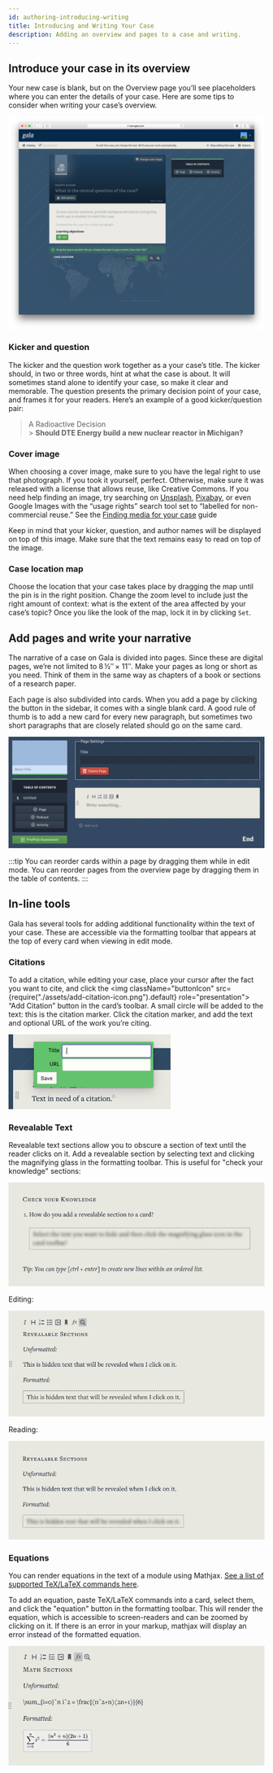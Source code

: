 ```yaml
---
id: authoring-introducing-writing
title: Introducing and Writing Your Case
description: Adding an overview and pages to a case and writing.
---
```



## Introduce your case in its overview

Your new case is blank, but on the Overview page you’ll see placeholders where you can enter the details of your case.
Here are some tips to consider when writing your case’s overview.

![A screenshot of the blank case overview](./assets/overview-screenshot.png)

### Kicker and question

The kicker and the question work together as a your case’s title.
The kicker should, in two or three words, hint at what the case is about.
It will sometimes stand alone to identify your case, so make it clear and memorable.
The question presents the primary decision point of your case, and frames it for your readers.
Here’s an example of a good kicker/question pair:

> A Radioactive Decision<br /> > **Should DTE Energy build a new nuclear reactor in Michigan?**

### Cover image

When choosing a cover image, make sure to you have the legal right to use that photograph.
If you took it yourself, perfect.
Otherwise, make sure it was released with a license that allows reuse, like Creative Commons.
If you need help finding an image, try searching on [Unsplash](https://unsplash.com), [Pixabay](https://pixabay.com), or even Google Images with the “usage rights” search tool set to “labelled for non-commercial reuse.” See the [Finding media for your case](./authoring-finding-media.md) guide

Keep in mind that your kicker, question, and author names will be displayed on top of this image.
Make sure that the text remains easy to read on top of the image.

### Case location map

Choose the location that your case takes place by dragging the map until the pin is in the right position.
Change the zoom level to include just the right amount of context: what is the extent of the area affected by your case’s topic?
Once you like the look of the map, lock it in by clicking `Set`.

## Add pages and write your narrative

The narrative of a case on Gala is divided into pages.
Since these are digital pages, we’re not limited to 8 ½ʺ × 11ʺ.
Make your pages as long or short as you need.
Think of them in the same way as chapters of a book or sections of a research paper.

Each page is also subdivided into cards.
When you add a page by clicking the button in the sidebar, it comes with a single blank card.
A good rule of thumb is to add a new card for every new paragraph, but sometimes two short paragraphs that are closely related should go on the same card.

![A blank page starts with a single card](./assets/authoring-blank-page.png)

:::tip
You can reorder cards within a page by dragging them while in edit mode. You can reorder pages from the overview page by dragging them in the table of contents.
:::

## In-line tools

Gala has several tools for adding additional functionality within the text of your case. These are accessible via the formatting toolbar that appears at the top of every card when viewing in edit mode.

### Citations

To add a citation, while editing your case, place your cursor after the fact you want to cite, and click the <img className="buttonIcon" src={require("./assets/add-citation-icon.png").default} role="presentation"></img> “Add Citation” button in the card’s toolbar.
A small circle will be added to the text: this is the citation marker.
Click the citation marker, and add the text and optional URL of the work you’re citing.

![Adding an address and URL to a citation](./assets/add-title-url.png)

### Revealable Text

Revealable text sections allow you to obscure a section of text until the reader clicks on it. Add a revealable section by selecting text and clicking the magnifying glass in the formatting toolbar. This is useful for "check your knowledge" sections:

![Revealable text can allow the author to pose questions for the reader, who can think about them and then reveal the answer.](./assets/authoring-revealable-text-example.png)

Editing:

![Editing a revealable text section](./assets/authoring-revealable-text-editing.png)

Reading:

![Viewing a revealable text section as a reader](./assets/authoring-revealable-text-viewing.png)

### Equations

You can render equations in the text of a module using Mathjax. [See a list of supported TeX/LaTeX commands here](https://docs.mathjax.org/en/latest/input/tex/macros/index.html).

To add an equation, paste TeX/LaTeX commands into a card, select them, and click the "equation" button in the formatting toolbar. This will render the equation, which is accessible to screen-readers and can be zoomed by clicking on it. If there is an error in your markup, mathjax will display an error instead of the formatted equation.

![A mathjax section](./assets/authoring-equation.png)